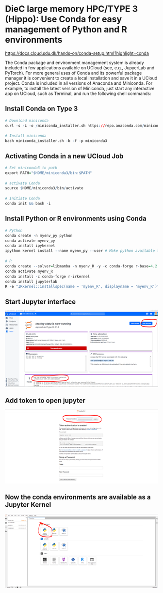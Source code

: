 # DieC large memory HPC/TYPE 3 (Hippo): Use Conda for easy management of Python and R environments

https://docs.cloud.sdu.dk/hands-on/conda-setup.html?highlight=conda

The Conda package and environment management system is already included in few applications available on UCloud (see, e.g., JupyerLab and PyTorch). For more general uses of Conda and its powerful package manager it is convenient to create a local installation and save it in a UCloud project.
Conda is included in all versions of Anaconda and Miniconda. For example, to install the latest version of Miniconda, just start any interactive app on UCloud, such as Terminal, and run the following shell commands:

## Install Conda on Type 3


```R
# Download miniconda 
curl -s -L -o /miniconda_installer.sh https://repo.anaconda.com/miniconda/Miniconda3-latest-Linux-x86_64.sh

# Install miniconda
bash miniconda_installer.sh -b -f -p miniconda3
```

## Activating Conda in a new UCloud Job


```R
# Set miniconda3 to path
export PATH="$HOME/miniconda3/bin:$PATH"

# activate Conda
source $HOME/miniconda3/bin/activate

# Initiate Conda
conda init && bash -i
```

## Install Python or R environments using Conda


```R
# Python
conda create -n myenv_py python
conda activate myenv_py
conda install ipykernel
ipython kernel install --name myenv_py --user # Make python available to JupyterLab

# R
conda create --solver=libmamba -n myenv_R -y -c conda-forge r-base=4.2.1 #
conda activate myenv_R
conda install -c conda-forge r-irkernel
conda install jupyterlab
R -e "IRkernel::installspec(name = 'myenv_R', displayname = 'myenv_R')" # Make R available to JupyterLab
```

## Start Jupyter interface
![](images/stata5.PNG)

## Add token to open jupyter
![](images/stata6.PNG)

## Now the conda environments are available as a Jupyter Kernel
![](images/stata7.PNG)
